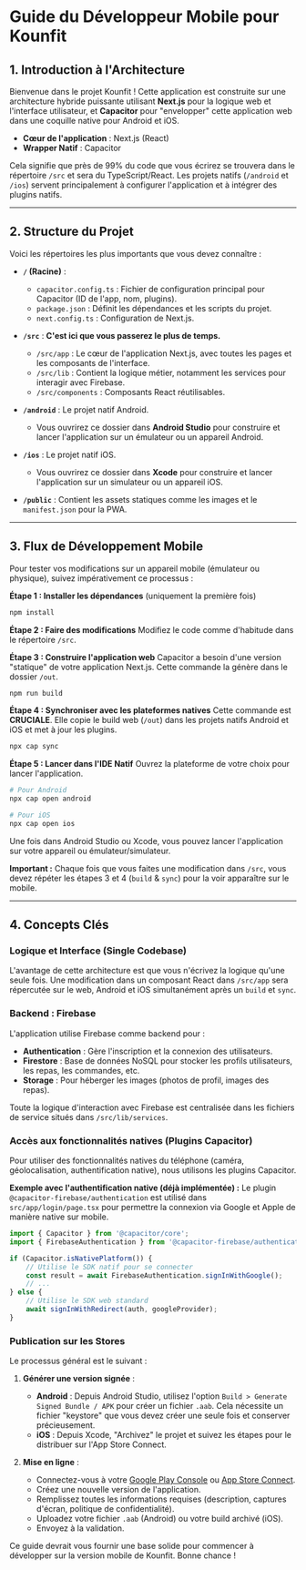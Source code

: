 
# Guide du Développeur Mobile pour Kounfit

## 1. Introduction à l'Architecture

Bienvenue dans le projet Kounfit ! Cette application est construite sur une architecture hybride puissante utilisant **Next.js** pour la logique web et l'interface utilisateur, et **Capacitor** pour "envelopper" cette application web dans une coquille native pour Android et iOS.

- **Cœur de l'application** : Next.js (React)
- **Wrapper Natif** : Capacitor

Cela signifie que près de 99% du code que vous écrirez se trouvera dans le répertoire `/src` et sera du TypeScript/React. Les projets natifs (`/android` et `/ios`) servent principalement à configurer l'application et à intégrer des plugins natifs.

---

## 2. Structure du Projet

Voici les répertoires les plus importants que vous devez connaître :

- **`/` (Racine)** :
  - `capacitor.config.ts` : Fichier de configuration principal pour Capacitor (ID de l'app, nom, plugins).
  - `package.json` : Définit les dépendances et les scripts du projet.
  - `next.config.ts` : Configuration de Next.js.

- **`/src`** : **C'est ici que vous passerez le plus de temps.**
  - `/src/app` : Le cœur de l'application Next.js, avec toutes les pages et les composants de l'interface.
  - `/src/lib` : Contient la logique métier, notamment les services pour interagir avec Firebase.
  - `/src/components` : Composants React réutilisables.

- **`/android`** : Le projet natif Android.
  - Vous ouvrirez ce dossier dans **Android Studio** pour construire et lancer l'application sur un émulateur ou un appareil Android.

- **`/ios`** : Le projet natif iOS.
  - Vous ouvrirez ce dossier dans **Xcode** pour construire et lancer l'application sur un simulateur ou un appareil iOS.

- **`/public`** : Contient les assets statiques comme les images et le `manifest.json` pour la PWA.

---

## 3. Flux de Développement Mobile

Pour tester vos modifications sur un appareil mobile (émulateur ou physique), suivez impérativement ce processus :

**Étape 1 : Installer les dépendances** (uniquement la première fois)
```bash
npm install
```

**Étape 2 : Faire des modifications**
Modifiez le code comme d'habitude dans le répertoire `/src`.

**Étape 3 : Construire l'application web**
Capacitor a besoin d'une version "statique" de votre application Next.js. Cette commande la génère dans le dossier `/out`.
```bash
npm run build
```

**Étape 4 : Synchroniser avec les plateformes natives**
Cette commande est **CRUCIALE**. Elle copie le build web (`/out`) dans les projets natifs Android et iOS et met à jour les plugins.
```bash
npx cap sync
```

**Étape 5 : Lancer dans l'IDE Natif**
Ouvrez la plateforme de votre choix pour lancer l'application.
```bash
# Pour Android
npx cap open android

# Pour iOS
npx cap open ios
```
Une fois dans Android Studio ou Xcode, vous pouvez lancer l'application sur votre appareil ou émulateur/simulateur.

**Important :** Chaque fois que vous faites une modification dans `/src`, vous devez répéter les étapes 3 et 4 (`build` & `sync`) pour la voir apparaître sur le mobile.

---

## 4. Concepts Clés

### Logique et Interface (Single Codebase)

L'avantage de cette architecture est que vous n'écrivez la logique qu'une seule fois. Une modification dans un composant React dans `/src/app` sera répercutée sur le web, Android et iOS simultanément après un `build` et `sync`.

### Backend : Firebase

L'application utilise Firebase comme backend pour :
- **Authentication** : Gère l'inscription et la connexion des utilisateurs.
- **Firestore** : Base de données NoSQL pour stocker les profils utilisateurs, les repas, les commandes, etc.
- **Storage** : Pour héberger les images (photos de profil, images des repas).

Toute la logique d'interaction avec Firebase est centralisée dans les fichiers de service situés dans `/src/lib/services`.

### Accès aux fonctionnalités natives (Plugins Capacitor)

Pour utiliser des fonctionnalités natives du téléphone (caméra, géolocalisation, authentification native), nous utilisons les plugins Capacitor.

**Exemple avec l'authentification native (déjà implémentée) :**
Le plugin `@capacitor-firebase/authentication` est utilisé dans `src/app/login/page.tsx` pour permettre la connexion via Google et Apple de manière native sur mobile.

```typescript
import { Capacitor } from '@capacitor/core';
import { FirebaseAuthentication } from '@capacitor-firebase/authentication';

if (Capacitor.isNativePlatform()) {
    // Utilise le SDK natif pour se connecter
    const result = await FirebaseAuthentication.signInWithGoogle();
    // ...
} else {
    // Utilise le SDK web standard
    await signInWithRedirect(auth, googleProvider);
}
```

### Publication sur les Stores

Le processus général est le suivant :

1.  **Générer une version signée** :
    -   **Android** : Depuis Android Studio, utilisez l'option `Build > Generate Signed Bundle / APK` pour créer un fichier `.aab`. Cela nécessite un fichier "keystore" que vous devez créer une seule fois et conserver précieusement.
    -   **iOS** : Depuis Xcode, "Archivez" le projet et suivez les étapes pour le distribuer sur l'App Store Connect.

2.  **Mise en ligne** :
    -   Connectez-vous à votre [Google Play Console](https://play.google.com/console) ou [App Store Connect](https://appstoreconnect.apple.com/).
    -   Créez une nouvelle version de l'application.
    -   Remplissez toutes les informations requises (description, captures d'écran, politique de confidentialité).
    -   Uploadez votre fichier `.aab` (Android) ou votre build archivé (iOS).
    -   Envoyez à la validation.

Ce guide devrait vous fournir une base solide pour commencer à développer sur la version mobile de Kounfit. Bonne chance !
